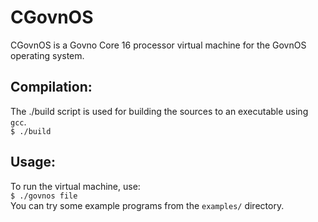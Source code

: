 # CGovnOS

CGovnOS is a Govno Core 16 processor virtual machine for the GovnOS operating system.

## Compilation:
  The ./build script is used for building the sources to an executable using `gcc`.\
  `$ ./build`

## Usage:
  To run the virtual machine, use:\
  `$ ./govnos file`\
  You can try some example programs from the `examples/` directory.

